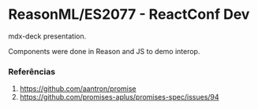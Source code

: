 # ReasonML/ES2077 - ReactConf Dev

mdx-deck presentation.

Components were done in Reason and JS to demo interop.

### Referências

1. https://github.com/aantron/promise
1. https://github.com/promises-aplus/promises-spec/issues/94
